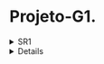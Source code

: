 # Projeto-G1. 

<details>
  <summary>SR1</summary>
   ### Links importantes:
    - **Jira Board**: [Acessar Jira](https://leonardojadm.atlassian.net/jira/software/projects/KAN/boards/1)
    - **Figma Design**: [Acessar Figma](https://www.figma.com/design/9ReksTr1F9ioQS0nLxh8uD/Design-Site---App?node-id=0-1&p=f&t=4Yl58wzYC7nyVaBB-0)
  ### Sprint do Jira:
   ![Sprint do Jira]()
  ### Backlog
   ![Backlog]()
  ### BugTracker
   ![Bugtracker]()
<li>
    <a  href=""
      >Link do Screencast</a
    >
</details>

<details>

### Desenvolvedores:
  - **Aline Takakura** - [amt2@cesar.school](mailto:amt2@cesar.school)
  - **Felipe Santos** - [fsfmf@cesar.school](mailto:fsfmf@cesar.school)
  - **Felipe Moxotó** - 
  - **Gabriel Belo** - [gnbo2@cesar.chool](mailto:gnbo2@cesar.chool)
  - **Gabriel Victor** - [gvag@cesar.school](mailto:gvag@cesar.school)
  - **Jarbas Esteves** - [jean@cesar.school](mailto:jean@cesar.school)
  - **Leonardo Mello** - [ljam2@cesar.school](mailto:ljam2@cesar.school)
  - **Lívia Almeida** - [lba3@cesar.school](mailto:lba3@cesar.school)
  - **Victor Tien** -[vtfu@cesar.school](mailto:vtfu@cesar.school)

### Designers:
  - **Arthur Queiroz** -[amq2@cesar.school](mailto:amq2@cesar.school) 
  - **Caio Leão** - [clls@cesar.school](mailto:clls@cesar.school)
  - **Maria Cordeiro** - [mcc3@cesar.school](mailto:mcc3@cesar.school)
